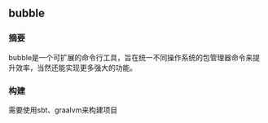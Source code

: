 ## bubble

### 摘要
bubble是一个可扩展的命令行工具，旨在统一不同操作系统的包管理器命令来提升效率，当然还能实现更多强大的功能。

### 构建
需要使用sbt、graalvm来构建项目
